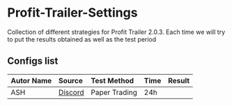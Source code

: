 # Profit-Trailer-Settings

Collection of different strategies for Profit Trailer 2.0.3.
Each time we will try to put the results obtained as well as the test period


## Configs list

Autor Name | Source | Test Method | Time | Result
:------------ | :------------- | :------------- | :------------- | :-------------
| ASH | [Discord](https://discordapp.com/channels/400170732648398849/400664557099679756) | Paper Trading  | 24h | 

